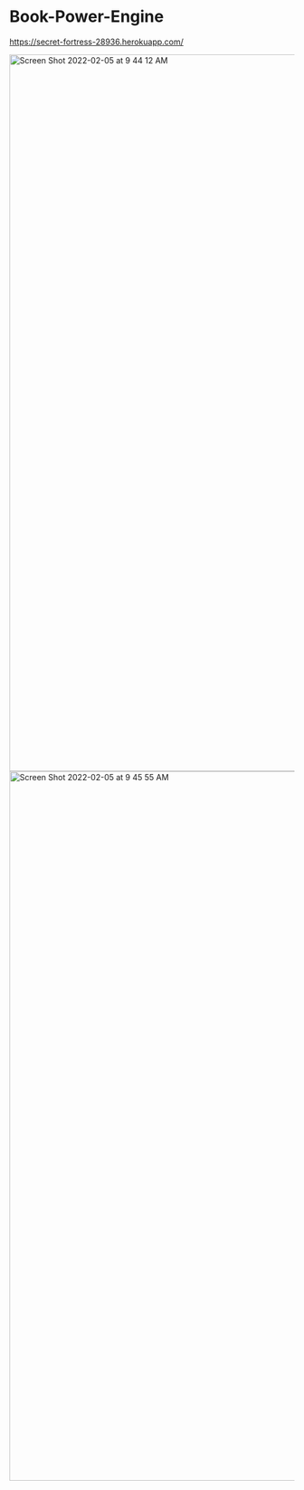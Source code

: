 # Book-Power-Engine


https://secret-fortress-28936.herokuapp.com/



<img width="1267" alt="Screen Shot 2022-02-05 at 9 44 12 AM" src="https://user-images.githubusercontent.com/85656320/152646698-79d2ca46-3e5a-4e02-a6b3-aca7b24d2d48.png">


<img width="1254" alt="Screen Shot 2022-02-05 at 9 45 55 AM" src="https://user-images.githubusercontent.com/85656320/152646727-18c6e9c8-1183-4a22-9a34-6d239f04ae29.png">

